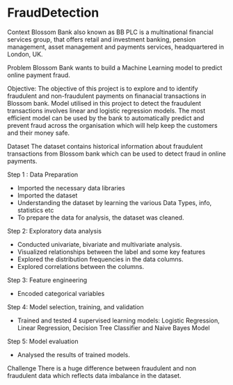 # FraudDetection
Context
Blossom Bank also known as BB PLC is a multinational financial services group, that offers retail and investment banking, pension management, asset management and payments services, headquartered in London, UK.

Problem
Blossom Bank wants to build a Machine Learning model to predict online payment fraud.

Objective:
The objective of this project is to explore and to identify fraudulent and non-fraudulent payments on finanacial transactions in Blossom bank. 
Model utilised in this project to detect the fraudulent transactions involves linear and logistic regression models. 
The most efficient model can be used by the bank to automatically predict and prevent fraud across the organisation which will help keep the customers and their money safe.

Dataset
The dataset contains historical information about fraudulent transactions from Blossom bank which can be used to detect fraud in online payments.

Step 1 : Data Preparation
- Imported the necessary data libraries
- Imported the dataset
- Understanding the dataset by learning the various Data Types, info, statistics etc
- To prepare the data for analysis, the dataset was cleaned.

Step 2: Exploratory data analysis
- Conducted univariate, bivariate and multivariate analysis.
- Visualized relationships between the label and some key features
- Explored the distribution frequencies in the data columns.
- Explored correlations between the columns.


Step 3: Feature engineering
- Encoded categorical variables

Step 4: Model selection, training, and validation
- Trained and tested 4 supervised learning models: Logistic Regression, Linear Regression, Decision Tree Classifier and Naive Bayes Model

Step 5: Model evaluation
- Analysed the results of trained models.

Challenge
There is a huge difference between fraudulent and non fraudulent data which reflects data imbalance in the dataset.
